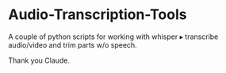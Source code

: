 # Audio-Transcription-Tools
A couple of python scripts for working with whisper ▸ transcribe audio/video and trim parts w/o speech.

Thank you Claude.
